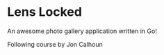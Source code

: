 # Lens Locked

An awesome photo gallery application written in Go!

Following course by Jon Calhoun
